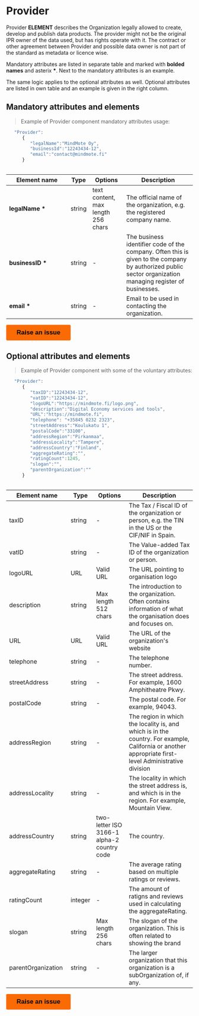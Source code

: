 # Provider

Provider **ELEMENT** describes the Organization legally allowed to create, develop and publish data products. The provider might not be the original IPR owner of the data used, but has rights operate with it. The contract or other agreement between Provider and possible data owner is not part of the standard as metadata or licence wise.

Mandatory attributes are listed in separate table and marked with **bolded names** and asterix **\***. Next to the mandatory attributes is an example. 

The same logic applies to the optional attributes as well. Optional attributes are listed in own table and an example is given in the right column. 

## Mandatory attributes and elements


> Example of Provider component mandatory attributes usage:

```javascript
   "Provider":
      {
         "legalName":"MindMote Oy",
         "businessId":"12243434-12",
         "email":"contact@mindmote.fi"
      }
      
```

| <div style="width:150px">Element name</div>   | Type  | Options  | Description  |
|---|---|---|---|
| **legalName** **\*** | string  | text content, max length 256 chars  | The official name of the organization, e.g. the registered company name.  | 
|  **businessID** **\*** | string  | -  | The business identifier code of the company. Often this is given to the company by authorized public sector organization managing register of businesses.  |
| **email** **\*** | string | - | Email to be used in contacting the organization. |

<button data-tf-popup="Q1Zo6wE5" data-tf-iframe-props="title=Customer Feedback Survey" style="all:unset;font-family:Helvetica,Arial,sans-serif;display:inline-block;max-width:100%;white-space:nowrap;overflow:hidden;text-overflow:ellipsis;background-color:#FA6B05;color:#000000;font-size:17px;border-radius:3px;padding:0 28px;font-weight:bold;height:42.5px;cursor:pointer;line-height:42.5px;text-align:center;margin:0;text-decoration:none;">Raise an issue</button><script src="//embed.typeform.com/next/embed.js"></script>


## Optional attributes and elements

> Example of Provider component with some of the voluntary attributes:

```javascript
   "Provider":
      {
         "taxID":"12243434-12",
         "vatID":"12243434-12",
         "logoURL":"https://mindmote.fi/logo.png",
         "description":"Digital Economy services and tools",
         "URL":"https://mindmote.fi",
         "telephone": "+35845 0232 2323",
         "streetAddress":"Koulukatu 1",
         "postalCode":"33100",
         "addressRegion":"Pirkanmaa",
         "addressLocality":"Tampere",
         "addressCountry":"Finland",
         "aggregateRating":"",
         "ratingCount":1245,
         "slogan":"",
         "parentOrganization":""
      }
      
```

| <div style="width:150px">Element name</div>   | Type  | Options  | Description  |
|---|---|---|---|
| taxID | string  | - | The Tax / Fiscal ID of the organization or person, e.g. the TIN in the US or the CIF/NIF in Spain. |
| vatID | string | - | The Value-added Tax ID of the organization or person. |
| logoURL | URL | Valid URL | The URL pointing to organisation logo |
| description | string | Max length 512 chars | The introduction to the organization. Often contains information of what the organisation does and focuses on. |
| URL | URL | Valid URL | The URL of the organization's website  |
| telephone | string | - | The telephone number.  |
| streetAddress | string | - | The street address. For example, 1600 Amphitheatre Pkwy.  |
| postalCode | string | - | The postal code. For example, 94043.  |
| addressRegion | string | - | The region in which the locality is, and which is in the country. For example, California or another appropriate first-level Administrative division |
| addressLocality | string | -  | The locality in which the street address is, and which is in the region. For example, Mountain View.  |
| addressCountry | string | two-letter ISO 3166-1 alpha-2 country code | The country.  |
| aggregateRating | string | - | The average rating based on multiple ratings or reviews. |
| ratingCount | integer | - | The amount of ratigns and reviews used in calculating the aggregateRating. |
| slogan | string | Max length 256 chars | The slogan of the organization. This is often related to showing the brand |
| parentOrganization | string | - | The larger organization that this organization is a subOrganization of, if any. |



<button data-tf-popup="Q1Zo6wE5" data-tf-iframe-props="title=Customer Feedback Survey" style="all:unset;font-family:Helvetica,Arial,sans-serif;display:inline-block;max-width:100%;white-space:nowrap;overflow:hidden;text-overflow:ellipsis;background-color:#FA6B05;color:#000000;font-size:17px;border-radius:3px;padding:0 28px;font-weight:bold;height:42.5px;cursor:pointer;line-height:42.5px;text-align:center;margin:0;text-decoration:none;">Raise an issue</button><script src="//embed.typeform.com/next/embed.js"></script>
